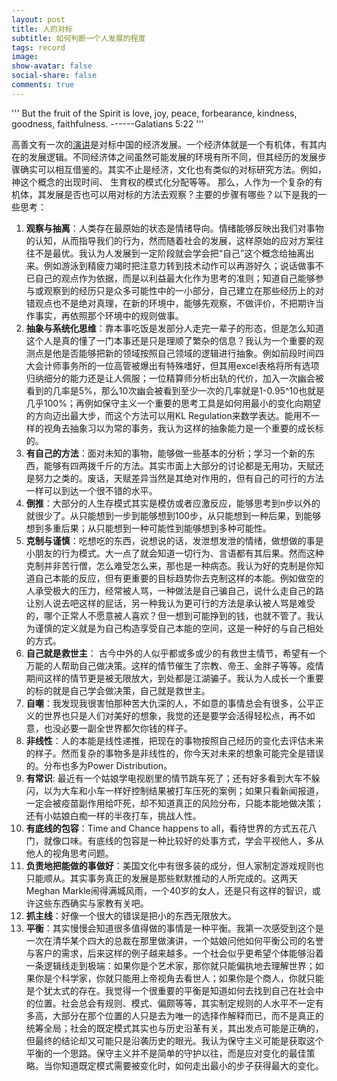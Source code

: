 ```yaml
---
layout: post
title: 人的对标
subtitle: 如何判断一个人发展的程度
tags: record
image:
show-avatar: false
social-share: false
comments: true
---
```

'''
But the fruit of the Spirit is love, joy, peace, forbearance, kindness, goodness, faithfulness.
------Galatians 5:22
'''

高善文有一次的[演讲](https://www.youtube.com/watch?v=j9uE91k0r5c)是对标中国的经济发展。一个经济体就是一个有机体，有其内在的发展逻辑。不同经济体之间虽然可能发展的环境有所不同，但其经历的发展步骤确实可以相互借鉴的。其实不止是经济，文化也有类似的对标研究方法。例如，神这个概念的出现时间、 生育权的模式化分配等等。 那么，人作为一个复杂的有机体，其发展是否也可以用对标的方法去观察？主要的步骤有哪些？以下是我的一些思考：

1. **观察与抽离**：人类存在最原始的状态是情绪导向。情绪能够反映出我们对事物的认知，从而指导我们的行为，然而随着社会的发展，这样原始的应对方案往往不是最优。我认为人发展到一定阶段就会学会把“自己”这个概念给抽离出来。例如游泳到精疲力竭时把注意力转到技术动作可以再游好久；说话做事不已自己的观点作为依据，而是以利益最大化作为思考的准则；知道自己能够参与或观察到的经历只是众多可能性中的一小部分，自己建立在那些经历上的对错观点也不是绝对真理，在新的环境中，能够先观察，不做评价，不把期许当作事实，再依照那个环境中的规则做事。
2. **抽象与系统化思维**：靠本事吃饭是发部分人走完一辈子的形态，但是怎么知道这个人是真的懂了一门本事还是只是理顺了繁杂的信息？我认为一个重要的观测点是他是否能够把新的领域按照自己领域的逻辑进行抽象。例如前段时间四大会计师事务所的一位高管被爆出有特殊嗜好，但其用excel表格将所有选项归纳细分的能力还是让人佩服；一位精算师分析出轨的代价，加入一次幽会被看到的几率是5%，那么10次幽会被看到至少一次的几率就是1-0.95^10也就是几乎100%；再例如保守主义一个重要的思考工具是如何用最小的变化向期望的方向迈出最大步，而这个方法可以用KL Regulation来数学表达。能用不一样的视角去抽象习以为常的事务，我认为这样的抽象能力是一个重要的成长标的。
3. **有自己的方法**：面对未知的事物，能够做一些基本的分析；学习一个新的东西，能够有四两拨千斤的方法。其实市面上大部分的讨论都是无用功，天赋还是努力之类的。废话，天赋差异当然是其绝对作用的，但有自己的可行的方法一样可以到达一个很不错的水平。
4. **倒推**：大部分的人生存模式其实是模仿或者应激反应，能够思考到n步以外的就很少了。从只能想到一步到能够想到100步，从只能想到一种后果，到能够想到多重后果；从只能想到一种可能性到能够想到多种可能性。
5. **克制与谨慎**：吃想吃的东西，说想说的话，发泄想发泄的情绪，做想做的事是小朋友的行为模式。大一点了就会知道一切行为、言语都有其后果。然而这种克制并非苦行僧，怎么难受怎么来，那也是一种病态。我认为好的克制是你知道自己本能的反应，但有更重要的目标趋势你去克制这样的本能。例如做空的人承受极大的压力，经常被人骂，一种做法是自己骗自己，说什么走自己的路让别人说去吧这样的屁话，另一种我认为更可行的方法是承认被人骂是难受的，哪个正常人不愿意被人喜欢？但一想到可能挣到的钱，也就不管了。我认为谨慎的定义就是为自己构造享受自己本能的空间，这是一种好的与自己相处的方式。
6. **自己就是救世主**： 古今中外的人似乎都或多或少的有救世主情节，希望有一个万能的人帮助自己做决策。这样的情节催生了宗教、帝王、金胖子等等。疫情期间这样的情节更是被无限放大，到处都是江湖骗子。我认为人成长一个重要的标的就是自己学会做决策，自己就是救世主。
7. **自嘲**：我发现我很害怕那种苦大仇深的人，不如意的事情总会有很多，公平正义的世界也只是人们对美好的想象，我觉的还是要学会活得轻松点，再不如意，也没必要一副全世界都欠你钱的样子。
8. **非线性**：人的本能是线性递推，把现在的事物按照自己经历的变化去评估未来的样子。然而复杂的事物多是非线性的，你今天对未来的想象可能完全是错误的。分布也多为Power Distribution。
9. **有常识**: 最近有一个姑娘学电视剧里的情节跳车死了；还有好多看到大车不躲闪，以为大车和小车一样好控制结果被打车压死的案例；如果只看新闻报道，一定会被疫苗副作用给吓死，却不知道真正的风险分布，只能本能地做决策；还有小姑娘白痴一样的半夜打车，挑战人性。
10. **有底线的包容**：Time and Chance happens to all，看待世界的方式五花八门，就像口味。有底线的包容是一种比较好的处事方式，学会平视他人，多从他人的视角思考问题。
11. **负责地把能做的事做好**：美国文化中有很多装的成分，但人家制定游戏规则也只能顺从。其实事务真正的发展是那些默默推动的人所完成的。这两天Meghan Markle闹得满城风雨，一个40岁的女人，还是只有这样的智识，或许这些东西确实与家教有关吧。
12. **抓主线**：好像一个很大的错误是把小的东西无限放大。
13. **平衡**：其实慢慢会知道很多值得做的事情是一种平衡。我第一次感受到这个是一次在清华某个四大的总裁在那里做演讲，一个姑娘问他如何平衡公司的名誉与客户的需求，后来这样的例子越来越多。一个社会似乎更希望个体能够沿着一条逻辑线走到极端：如果你是个艺术家，那你就只能偏执地去理解世界；如果你是个科学家，你就只能用上帝视角去看世人；如果你是个商人，你就只能是个犹太式的存在。我觉得一个很重要的平衡是知道如何去找到自己在社会中的位置。社会总会有规则、模式、偏颇等等，其实制定规则的人水平不一定有多高，大部分在那个位置的人只是去为唯一的选择作解释而已，而不是真正的统筹全局；社会的既定模式其实也与历史沿革有关，其出发点可能是正确的，但最终的结论却又可能只是沿袭历史的眼光。我认为保守主义可能是获取这个平衡的一个思路。保守主义并不是简单的守护以往，而是应对变化的最佳策略。当你知道既定模式需要被变化时，如何走出最小的步子获得最大的变化。
